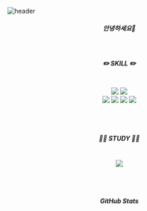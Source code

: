 ![header](https://capsule-render.vercel.app/api?type=venom&height=200&text=soljiiii's&color=ADDB83)

<div align="center">

  <h5>안녕하세요👋</h5>

  <br/>

  <h5>✏️ SKILL ✏️</h5> <br/>
  <img src="https://img.shields.io/badge/Java-004CFF?style=flat-square&logo=OpenJDK&logoColor=white"/>
  <img src="https://img.shields.io/badge/Spring Boot-6DB33F?style=flat-square&logo=springboot&logoColor=white"/>
  <br/>
  <img src="https://img.shields.io/badge/HTML5-FF0000?style=flat-square&logo=HTML5&logoColor=white"/>
  <img src="https://img.shields.io/badge/CSS3-0077FF?style=flat-square&logo=css3&logoColor=white"/>
  <img src="https://img.shields.io/badge/JavaScript-FFEE00?style=flat-square&logo=javascript&logoColor=white"/>
  <img src="https://img.shields.io/badge/React-61DAFB?style=flat-square&logo=react&logoColor=white"/>

<br/><br/>
  
  <h5>👩‍💻 STUDY 👩‍💻</h5> <br/>
   <a href="https://www.notion.so/soljiiii/571156c64a2c497687e601e28f770c5c?pvs=4"><img src="https://img.shields.io/badge/notion-black?style=flat-square&logo=notion&logoColor=white"/></a>

<br/><br/>

  <h5>GitHub Stats</h5>
</div>

